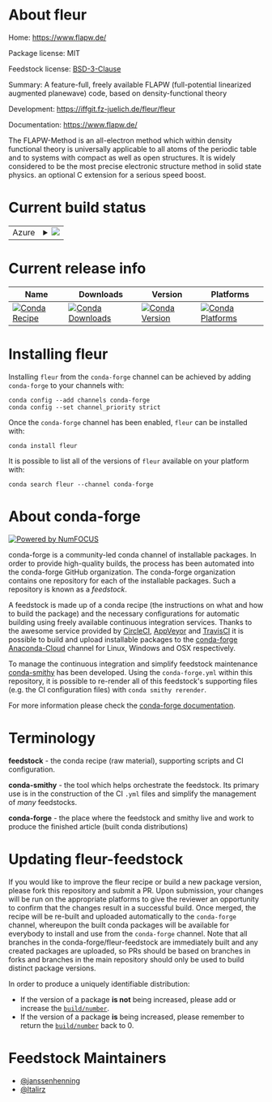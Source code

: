 About fleur
===========

Home: https://www.flapw.de/

Package license: MIT

Feedstock license: [BSD-3-Clause](https://github.com/conda-forge/fleur-feedstock/blob/master/LICENSE.txt)

Summary: A feature-full, freely available FLAPW (full-potential linearized augmented planewave) code, based on density-functional theory

Development: https://iffgit.fz-juelich.de/fleur/fleur

Documentation: https://www.flapw.de/

The FLAPW-Method is an all-electron method which within density functional theory is universally applicable to all atoms of the periodic table and to systems with compact as well as open structures. It is widely considered to be the most precise electronic structure method in solid state physics.
an optional C extension for a serious speed boost.


Current build status
====================


<table>
    
  <tr>
    <td>Azure</td>
    <td>
      <details>
        <summary>
          <a href="https://dev.azure.com/conda-forge/feedstock-builds/_build/latest?definitionId=15607&branchName=master">
            <img src="https://dev.azure.com/conda-forge/feedstock-builds/_apis/build/status/fleur-feedstock?branchName=master">
          </a>
        </summary>
        <table>
          <thead><tr><th>Variant</th><th>Status</th></tr></thead>
          <tbody><tr>
              <td>linux_64</td>
              <td>
                <a href="https://dev.azure.com/conda-forge/feedstock-builds/_build/latest?definitionId=15607&branchName=master">
                  <img src="https://dev.azure.com/conda-forge/feedstock-builds/_apis/build/status/fleur-feedstock?branchName=master&jobName=linux&configuration=linux_64_" alt="variant">
                </a>
              </td>
            </tr>
          </tbody>
        </table>
      </details>
    </td>
  </tr>
</table>

Current release info
====================

| Name | Downloads | Version | Platforms |
| --- | --- | --- | --- |
| [![Conda Recipe](https://img.shields.io/badge/recipe-fleur-green.svg)](https://anaconda.org/conda-forge/fleur) | [![Conda Downloads](https://img.shields.io/conda/dn/conda-forge/fleur.svg)](https://anaconda.org/conda-forge/fleur) | [![Conda Version](https://img.shields.io/conda/vn/conda-forge/fleur.svg)](https://anaconda.org/conda-forge/fleur) | [![Conda Platforms](https://img.shields.io/conda/pn/conda-forge/fleur.svg)](https://anaconda.org/conda-forge/fleur) |

Installing fleur
================

Installing `fleur` from the `conda-forge` channel can be achieved by adding `conda-forge` to your channels with:

```
conda config --add channels conda-forge
conda config --set channel_priority strict
```

Once the `conda-forge` channel has been enabled, `fleur` can be installed with:

```
conda install fleur
```

It is possible to list all of the versions of `fleur` available on your platform with:

```
conda search fleur --channel conda-forge
```


About conda-forge
=================

[![Powered by
NumFOCUS](https://img.shields.io/badge/powered%20by-NumFOCUS-orange.svg?style=flat&colorA=E1523D&colorB=007D8A)](https://numfocus.org)

conda-forge is a community-led conda channel of installable packages.
In order to provide high-quality builds, the process has been automated into the
conda-forge GitHub organization. The conda-forge organization contains one repository
for each of the installable packages. Such a repository is known as a *feedstock*.

A feedstock is made up of a conda recipe (the instructions on what and how to build
the package) and the necessary configurations for automatic building using freely
available continuous integration services. Thanks to the awesome service provided by
[CircleCI](https://circleci.com/), [AppVeyor](https://www.appveyor.com/)
and [TravisCI](https://travis-ci.com/) it is possible to build and upload installable
packages to the [conda-forge](https://anaconda.org/conda-forge)
[Anaconda-Cloud](https://anaconda.org/) channel for Linux, Windows and OSX respectively.

To manage the continuous integration and simplify feedstock maintenance
[conda-smithy](https://github.com/conda-forge/conda-smithy) has been developed.
Using the ``conda-forge.yml`` within this repository, it is possible to re-render all of
this feedstock's supporting files (e.g. the CI configuration files) with ``conda smithy rerender``.

For more information please check the [conda-forge documentation](https://conda-forge.org/docs/).

Terminology
===========

**feedstock** - the conda recipe (raw material), supporting scripts and CI configuration.

**conda-smithy** - the tool which helps orchestrate the feedstock.
                   Its primary use is in the construction of the CI ``.yml`` files
                   and simplify the management of *many* feedstocks.

**conda-forge** - the place where the feedstock and smithy live and work to
                  produce the finished article (built conda distributions)


Updating fleur-feedstock
========================

If you would like to improve the fleur recipe or build a new
package version, please fork this repository and submit a PR. Upon submission,
your changes will be run on the appropriate platforms to give the reviewer an
opportunity to confirm that the changes result in a successful build. Once
merged, the recipe will be re-built and uploaded automatically to the
`conda-forge` channel, whereupon the built conda packages will be available for
everybody to install and use from the `conda-forge` channel.
Note that all branches in the conda-forge/fleur-feedstock are
immediately built and any created packages are uploaded, so PRs should be based
on branches in forks and branches in the main repository should only be used to
build distinct package versions.

In order to produce a uniquely identifiable distribution:
 * If the version of a package **is not** being increased, please add or increase
   the [``build/number``](https://docs.conda.io/projects/conda-build/en/latest/resources/define-metadata.html#build-number-and-string).
 * If the version of a package **is** being increased, please remember to return
   the [``build/number``](https://docs.conda.io/projects/conda-build/en/latest/resources/define-metadata.html#build-number-and-string)
   back to 0.

Feedstock Maintainers
=====================

* [@janssenhenning](https://github.com/janssenhenning/)
* [@ltalirz](https://github.com/ltalirz/)

